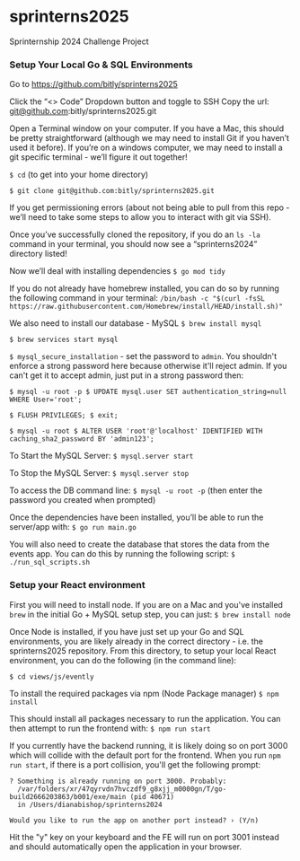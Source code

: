 # sprinterns2025
Sprinternship 2024 Challenge Project

### Setup Your Local Go & SQL Environments
Go to https://github.com/bitly/sprinterns2025

Click the “<> Code” Dropdown button and toggle to SSH
Copy the url: git@github.com:bitly/sprinterns2025.git 

Open a Terminal window on your computer. If you have a Mac, this should be pretty straightforward (although we may need to install Git if you haven’t used it before). If you’re on a windows computer, we may need to install a git specific terminal - we’ll figure it out together!

`$ cd` (to get into your home directory) 

`$ git clone git@github.com:bitly/sprinterns2025.git`

If you get permissioning errors (about not being able to pull from this repo - we’ll need to take some steps to allow you to interact with git via SSH). 

Once you’ve successfully cloned the repository, if you do an `ls -la` command in your terminal, you should now see a “sprinterns2024” directory listed! 

Now we’ll deal with installing dependencies
`$ go mod tidy`

If you do not already have homebrew installed, you can do so by running the following command in your terminal:
`/bin/bash -c "$(curl -fsSL https://raw.githubusercontent.com/Homebrew/install/HEAD/install.sh)"`

We also need to install our database - MySQL
`$ brew install mysql`

`$ brew services start mysql`

`$ mysql_secure_installation` - set the password to `admin`. You shouldn't enforce a strong password here because otherwise it'll reject admin. If you can't get it to accept admin, just put in a strong password then: 

`$ mysql -u root -p $ UPDATE mysql.user SET authentication_string=null WHERE User='root';`

`$ FLUSH PRIVILEGES; $ exit;` 

`$ mysql -u root $ ALTER USER 'root'@'localhost' IDENTIFIED WITH caching_sha2_password BY 'admin123';`


To Start the MySQL Server: 
`$ mysql.server start` 

To Stop the MySQL Server: 
`$ mysql.server stop`

To access the DB command line: 
`$ mysql -u root -p` (then enter the password you created when prompted)

Once the dependencies have been installed, you’ll be able to run the server/app with:
`$ go run main.go`

You will also need to create the database that stores the data from the events app. You can do this by running the following script:
`$ ./run_sql_scripts.sh`

### Setup your React environment 

First you will need to install node. If you are on a Mac and you've installed `brew` in the initial Go + MySQL setup step, you can just:
`$ brew install node`

Once Node is installed, if you have just set up your Go and SQL environments, you are likely already in the correct directory - i.e. the sprinterns2025
repository. From this directory, to setup your local React environment, you can do the following (in the command line):

`$ cd views/js/evently`

To install the required packages via npm (Node Package manager)
`$ npm install`

This should install all packages necessary to run the application. You can then attempt to run the frontend with:
`$ npm run start`

If you currently have the backend running, it is likely doing so on port 3000 which will collide with the default port for the frontend. When you run `npm run start`, if there is a port collision, you'll get the following prompt:

```
? Something is already running on port 3000. Probably:
  /var/folders/xr/47qyrvdn7hvczdf9_g8xjj_m0000gn/T/go-build2666203863/b001/exe/main (pid 40671)
  in /Users/dianabishop/sprinterns2024

Would you like to run the app on another port instead? › (Y/n)
```

Hit the "y" key on your keyboard and the FE will run on port 3001 instead and should automatically open the application in your browser. 